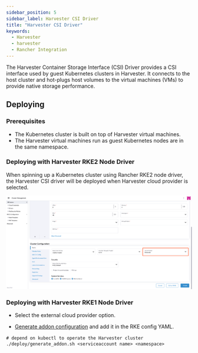 ```yaml
---
sidebar_position: 5
sidebar_label: Harvester CSI Driver
title: "Harvester CSI Driver"
keywords:
  - Harvester
  - harvester
  - Rancher Integration
---
```


The Harvester Container Storage Interface (CSI) Driver provides a CSI interface used by guest Kubernetes clusters in Harvester. It connects to the host cluster and hot-plugs host volumes to the virtual machines (VMs) to provide native storage performance.

## Deploying

### Prerequisites

- The Kubernetes cluster is built on top of Harvester virtual machines.
- The Harvester virtual machines run as guest Kubernetes nodes are in the same namespace.

### Deploying with Harvester RKE2 Node Driver

When spinning up a Kubernetes cluster using Rancher RKE2 node driver, the Harvester CSI driver will be deployed when Harvester cloud provider is selected.

![select-harvester-cloud-provider](./assets/select-harvester-cloud-provider.png)

### Deploying with Harvester RKE1 Node Driver

- Select the external cloud provider option.

- [Generate addon configuration](https://github.com/harvester/harvester-csi-driver/blob/master/deploy/generate_addon.sh) and add it in the RKE config YAML.

```
# depend on kubectl to operate the Harvester cluster
./deploy/generate_addon.sh <serviceaccount name> <namespace>
```
